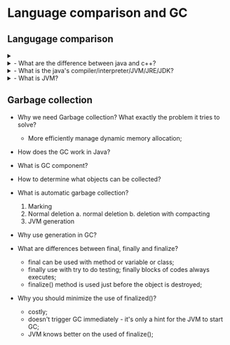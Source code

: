 # Language comparison and GC

## Langugage comparison
<details><summary></summary>
<p>

</p>
</details>

<details><summary>- What are the difference between java and c++?</summary>
<p>
    1. Platform compatiability: JAVA - write once, run everywhere on JVM; C++: different codes on different matchine
    2. Better performance: compile to native language;
        a. java source code -> JVM (written in C++) readable byte code(.java -> .class) - compile
        b. JVM interprets the Java bytecode to pre-compiled routine on machine code - interpret.
    3. JIT (just in time) compilation to compile the bytecode to native instruction; - compile
    4. Object-Orient Program paradigm - everything in java is a class/object
    5. All types (primitives, reference types) are always passed by value;
    6. Java does not support unsigned numbers;
    7. Pointer v.s. reference: no pointer arithmetics.
        - reference in Java are strongly typed;
        - no pointer arithmetic on references;
    8. No operator overloading. "+""-"
    9. Class/Objects are always allocated on the heap, no way on stack
    10. Gabbage collection. Don't have to consider memory management/ memory leak;
    11. Single inheritance generally. or implementing multiple interfaces;
</p>
</details>

<details><summary>- What is the java's compiler/interpreter/JVM/JRE/JDK?</summary>
<ul>
    - compiler: javac
    - interpreter: jvm
    - vitural machine: JVM - JRE is the JVM program: JRE = JVM + library class;
    - JRE: java running environment; 
    - JDK: java development kit; contains tool for developing programs running on JRE
</ul>
</details>
    
<details><summary>- What is JVM?</summary>
<p>
    - the JVM is an abstract computing machine. The JVM is a program that looks like a machine to programs written to execute it.
</p>
</details>



  

## Garbage collection

- Why we need Garbage collection? What exactly the problem it tries to solve?
    - More efficiently manage dynamic memory allocation;
    
- How does the GC work in Java? 

- What is GC component?

- How to determine what objects can be collected?


- What is automatic garbage collection?
    1. Marking
    2. Normal deletion
        a. normal deletion
        b. deletion with compacting
    3. JVM generation
    
- Why use generation in GC?



- What are differences between final, finally and finalize?  
    - final can be used with method or variable or class;
    - finally use with try to do testing; finally blocks of codes always executes;
    - finalize() method is used just before the object is destroyed;
    
- Why you should minimize the use of finalized()?
    - costly;
    - doesn't trigger GC immediately - it's only a hint for the JVM to start GC;
    - JVM knows better on the used of finalize();  